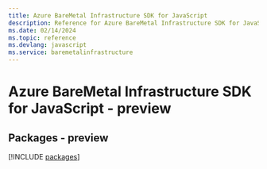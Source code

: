 ```yaml
---
title: Azure BareMetal Infrastructure SDK for JavaScript
description: Reference for Azure BareMetal Infrastructure SDK for JavaScript
ms.date: 02/14/2024
ms.topic: reference
ms.devlang: javascript
ms.service: baremetalinfrastructure
---
```

# Azure BareMetal Infrastructure SDK for JavaScript - preview
## Packages - preview
[!INCLUDE [packages](baremetal-infrastructure-index.md)]
